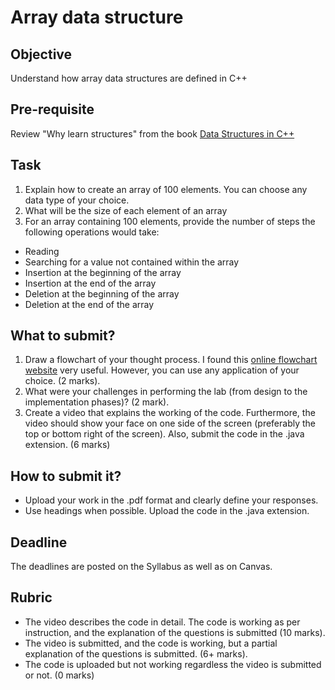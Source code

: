 # Array data structure

## Objective
Understand how array data structures are defined in C++

## Pre-requisite
Review "Why learn structures" from the book [Data Structures in C++](https://d-khan.github.io/ds)

## Task
1. Explain how to create an array of 100 elements. You can choose any data type of your choice.  
2. What will be the size of each element of an array
3. For an array containing 100 elements, provide the number of steps the following operations would take:
  - Reading
  - Searching for a value not contained within the array
  - Insertion at the beginning of the array
  - Insertion at the end of the array
  - Deletion at the beginning of the array
  - Deletion at the end of the array

## What to submit?
1. Draw a flowchart of your thought process. I found this [online flowchart website](http://www.draw.io) very useful. However, you can use any application of your choice. (2 marks).   
2. What were your challenges in performing the lab (from design to the implementation phases)? (2 mark).  
3. Create a video that explains the working of the code. Furthermore, the video should show your face on one side of the screen (preferably the top or bottom right of the screen). Also, submit the code in the .java extension. (6 marks)

## How to submit it?
- Upload your work in the .pdf format and clearly define your responses.  
- Use headings when possible. Upload the code in the .java extension.

## Deadline
The deadlines are posted on the Syllabus as well as on Canvas.

## Rubric
- The video describes the code in detail. The code is working as per instruction, and the explanation of the questions is submitted (10 marks).  
- The video is submitted, and the code is working, but a partial explanation of the questions is submitted. (6+ marks).  
- The code is uploaded but not working regardless the video is submitted or not. (0 marks)

